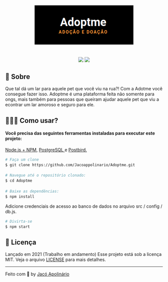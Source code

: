 <h3 align="center">
    <img alt="adoptme" title"#logo" src="public/assets/adoptme.png">
    <br><br>
    <p align="center">
        <img src="https://img.shields.io/badge/By-Jac%C3%B3%20Apolin%C3%A1rio-fd951f">
        <img src="https://img.shields.io/badge/License-MIT-fd951f">
    </p>
</h3>

## 🚀 Sobre
Que tal dá um lar para aquele pet que você viu na rua?! Com a Adotme você consegue fazer isso. Adoptme é uma plataforma feita não somente para ongs, mais também para pessoas que queiram ajudar aquele pet que viu a econtrar um lar amoroso e seguro para ele.

## 👷🏾‍♂️ Como usar?

<h4> Você precisa das seguintes ferramentas instaladas para executar este projeto: </h4>
 <p> <a href="https://nodejs.org/en/">Node.js + NPM<a>, <a href="https://www.postgresql.org/download/"> PostgreSQL </a> e <a href="https://www.electronjs.org/apps/postbird"> Postbird. </a> </p>

```bash
# Faça um clone
$ git clone https://github.com/Jacoappolinario/Adoptme.git

# Navegue até o repositório clonado:
$ cd Adoptme

# Baixe as dependências:
$ npm install
```
Adicione credenciais de acesso ao banco de dados no arquivo src / config / db.js.

```bash
# Divirta-se
$ npm start
```

## 📕 Licença
Lançado em 2021 (Trabalho em andamento) Esse projeto está sob a licença MIT. Veja o arquivo [LICENSE](/LICENSE) para mais detalhes.

---

Feito com 💙 by [Jacó Apolinário](https://www.linkedin.com/in/jacoapolinario/)
